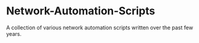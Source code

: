 # Network-Automation-Scripts
A collection of various network automation scripts written over the past few years.
